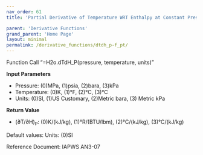```yaml
---
nav_order: 61
title: 'Partial Derivative of Temperature WRT Enthalpy at Constant Pressure f(P, T)'

parent: 'Derivative Functions'
grand_parent: 'Home Page'
layout: minimal
permalink: /derivative_functions/dtdh_p-f_pt/
---
```


Function Call “=H2o.dTdH\_P(pressure, temperature, units)”

**Input Parameters**

- Pressure: (0)MPa, (1)psia, (2)bara, (3)kPa
- Temperature: (0)K, (1)°F, (2)°C, (3)°C
- Units: (0)SI, (1)US Customary, (2)Metric bara, (3) Metric kPa

**Return Value**

- (∂T/∂H)<sub>P</sub>: (0)K/(kJ/kg), (1)°R/(BTU/lbm), (2)°C/(kJ/kg), (3)°C/(kJ/kg)

Default values: Units: (0)SI

Reference Document: IAPWS AN3-07